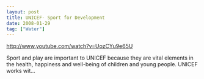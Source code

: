 ```yaml
---
layout: post
title: UNICEF- Sport for Development
date: 2008-01-29
tag: ["Water"]
---
```


http://www.youtube.com/watch?v=UozCYu9e65U  

Sport and play are important to UNICEF because they are vital elements in the health, happiness and well-being of children and young people. UNICEF works wit...